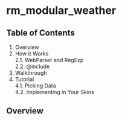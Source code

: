 rm_modular_weather
==================

Table of Contents
-----------------  
1.   Overview  
2.  How it Works  
  2.1. WebParser and RegExp  
  2.2. @include
3. Walkthrough  
4.  Tutorial  
  4.1. Picking Data  
  4.2. Implementing in Your Skins


Overview
--------
